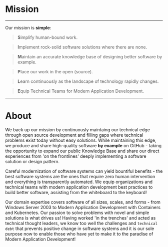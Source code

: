 # Mission
---

Our mission is **simple**:
>**S**implify human-bound work.

>**I**mplement rock-solid software solutions where there are none.

>**M**aintain an accurate knowledge base of designing better software by example.

>**P**lace our work in the open (source).

>**L**earn continuously as the landscape of technology rapidly changes.

>**E**quip Technical Teams for Modern Application Development.

---

# About

We back up our mission by continuously maintaing our technical edge through open source development and filling gaps where technical problems exist today without easy solutions. While maintaining this edge, we produce and share high-quality software **by example** on GitHub - taking the opportunity to expand our public Knowledge Base and share our direct experiences from 'on the frontlines' deeply implementing a software solution or design pattern.

Careful modernization of software systems can yield bountiful benefits - the best software systems are the ones that require zero human intervention and everything is transparently automated. We equip organizations and technical teams with modern application development best practices to build better software, assisting from the whiteboard to the keyboard! 

Our domain expertise covers software of all sizes, scales, and forms - from Windows Server 2003 to Modern Application Development with Containers and Kubernetes. Our passion to solve problems with novel and simple solutions is what drives us! Having worked 'in the trenches' and acted as technical thought leaders, we know too well the challenges and `technical debt` that prevents positive change in software systems and it is our sole purpose now to enable those who have yet to make it to the paradise of Modern Application Development!
